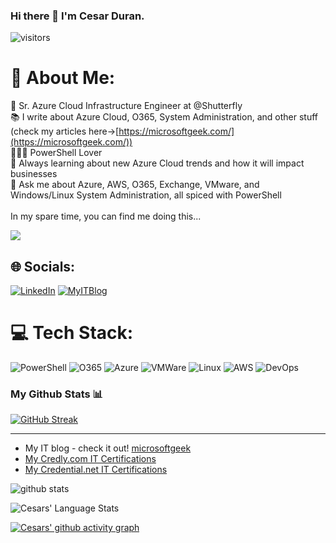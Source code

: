 ### Hi there 👋 I'm Cesar Duran.

![visitors](https://visitor-badge.glitch.me/badge?page_id=page.id)


# 💫 About Me:
🔭 Sr. Azure Cloud Infrastructure Engineer at @Shutterfly<br>📚 I write about Azure Cloud, O365, System Administration, and other stuff (check my articles here->[https://microsoftgeek.com/](https://microsoftgeek.com/))<br>👩🏻‍💻 PowerShell Lover<br>🌱 Always learning about new Azure Cloud trends and how it will impact businesses<br>💬 Ask me about Azure, AWS, O365, Exchange, VMware, and Windows/Linux System Administration, all spiced with PowerShell<br><br> In my spare time, you can find me doing this...

![](https://camo.githubusercontent.com/992babdffd8c74a1502de375fbdf7e4d54773242/68747470733a2f2f6d656469612e67697068792e636f6d2f6d656469612f53576f536b4e36447854737a71494b4571762f67697068792e676966)


## 🌐 Socials:
[![LinkedIn](https://img.shields.io/badge/LinkedIn-%230077B5.svg?logo=linkedin&logoColor=white)](https://linkedin.com/in/cesar-duran-msgeek/) [![MyITBlog](https://img.shields.io/badge/microsoftgeek-12100E?logo=microsoftgeek&logoColor=white)](https://microsoftgeek.com/) 

# 💻 Tech Stack:
![PowerShell](https://img.shields.io/badge/powershell-3670A0?style=for-the-badge&logo=powershell&logoColor=ffdd54) ![O365](https://img.shields.io/badge/O365-%23276DC3.svg?style=for-the-badge&logo=o365&logoColor=white) ![Azure](https://img.shields.io/badge/azure-%230072C6.svg?style=for-the-badge&logo=azure-devops&logoColor=white) ![VMWare](https://img.shields.io/badge/vmware-%2344A833.svg?style=for-the-badge&logo=vmware&logoColor=white) ![Linux](https://img.shields.io/badge/redhat-%23D00000.svg?style=for-the-badge&logo=redhat&logoColor=white) ![AWS](https://img.shields.io/badge/aws-%23F7931E.svg?style=for-the-badge&logo=aws&logoColor=white) ![DevOps](https://img.shields.io/badge/devops-%23FF6F00.svg?style=for-the-badge&logo=devops&logoColor=white)



### My Github Stats 📊

[![GitHub Streak](https://streak-stats.demolab.com/?user=microsoftgeek&theme=ads-juicy-fresh)](https://git.io/streak-stats)
<!--
For future use
<a href="https://www.instagram.com/hemant.gz/">
  <img align="left" alt="Instagram" width="22px" src="https://cdn.jsdelivr.net/npm/simple-icons@v3/icons/instagram.svg" />
</a>
<a href="https://leetcode.com//">
  <img align="left" alt="Leetcode" width="22px" src="https://cdn.jsdelivr.net/npm/simple-icons@v3/icons/leetcode.svg" />
</a>
-->

---


* My IT blog - check it out! <a href="https://microsoftgeek.com/">microsoftgeek</a>
* <a href="https://www.credly.com/users/cesar-duran.822df967/badges">My Credly.com IT Certifications</a>
* <a href="https://www.credential.net/profile/cesarduran/wallet">My Credential.net IT Certifications</a>

<img src="https://github-readme-stats.vercel.app/api/?username=microsoftgeek&show_icons=true&count_private=true&title_color=fffffff&icon_color=000000&text_color=000000" alt="github stats"/>


![Cesars' Language Stats](https://github-readme-stats.vercel.app/api/top-langs/?username=microsoftgeek&layout=compact&theme=radical)

[![Cesars' github activity graph](https://github-readme-activity-graph.cyclic.app/graph?username=microsoftgeek&theme=github-compact)](https://github.com/ashutosh00710/github-readme-activity-graph)
